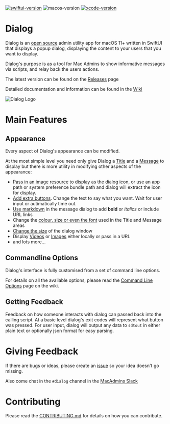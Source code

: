 [![swiftui-version](https://img.shields.io/badge/SwiftUI-2.0-brightgreen)](https://developer.apple.com/documentation/swiftui) ![macos-version](https://img.shields.io/badge/macOS-11+-blue) [![xcode-version](https://img.shields.io/badge/xcode-12.5.1-red)](https://developer.apple.com/xcode/)

# Dialog

Dialog is an [open source](https://github.com/bartreardon/Dialog-public/blob/main/LICENSE.md) admin utility app for macOS 11+ written in SwiftUI that displays a popup dialog, displaying the content to your users that you want to display.

Dialog's purpose is as a tool for Mac Admins to show informative messages via scripts, and relay back the users actions.

The latest version can be found on the [Releases](https://github.com/bartreardon/Dialog-public/releases) page

Detailed documentation and information can be found in the [Wiki](https://github.com/bartreardon/Dialog-public/wiki)

![Dialog Logo](https://user-images.githubusercontent.com/3598965/125153263-d1baf780-e195-11eb-92ee-9321aa848ffc.png)


# Main Features

## Appearance
Every aspect of Dialog's appearance can be modified.

At the most simple level you need only give Dialog a [Title](https://github.com/bartreardon/Dialog-public/wiki/Customising-the-Title) and a [Message](https://github.com/bartreardon/Dialog-public/wiki/Customising-the-Message-area) to display but there is more utility in modifying other aspects of the appearance:
 * [Pass in an image resource](https://github.com/bartreardon/Dialog-public/wiki/Customising-the-Icon) to display as the dialog icon, or use an app path or system preference bundle path and dialog will extract the icon for display.
 * [Add extra buttons](https://github.com/bartreardon/Dialog-public/wiki/Buttons-and-button-behaviour). Change the text to say what you want. Wait for user input or autimatically time out.
 * [Use markdown](https://github.com/bartreardon/Dialog-public/wiki/Customising-the-Message-area#markdown-support-new-from-v150) in the message dialog to add **bold** or _italics_ or include URL links
 * Change the [colour, size or even the font](https://github.com/bartreardon/Dialog-public/wiki/Customising-the-Title#customising-title-font-properties) used in the Title and Message areas
 * [Change the size](https://github.com/bartreardon/Dialog-public/wiki/Window-Size-and-Behaviour) of the dialog window
 * Display [Videos](https://github.com/bartreardon/Dialog-public/wiki/Customising-the-Message-area#displaying-videos-new-from-v180) or [Images](https://github.com/bartreardon/Dialog-public/wiki/Customising-the-Message-area#displaying-images-new-from-v160) either locally or pass in a URL
 * and lots more...


## Commandline Options

Dialog's interface is fully customised from a set of command line options.

For details on all the available options, please read the [Command Line Options](https://github.com/bartreardon/Dialog-public/wiki/Command-Line-Options) page on the wiki.


## Getting Feedback
Feedback on how someone interacts with dialog can passed back into the calling script. At a basic level dialog's exit codes will represent what button was pressed. For user input, dialog will output any data to `sdtout` in either plain text or optionally json format for easy parsing.


# Giving Feedback
If there are bugs or ideas, please create an [issue](https://github.com/bartreardon/Dialog-public/issues/new/choose) so your idea doesn't go missing.

Also come chat in the `#dialog` channel in the [MacAdmins Slack](https://www.macadmins.org)

# Contributing

Please read the [CONTRIBUTING.md](https://github.com/bartreardon/Dialog-public/blob/main/CONTRIBUTING.md) for details on how you can contribute.

<!--
Author: Bart Reardon
Keywords: swift swiftui swift-dialog utility macadmins apple macos
-->
